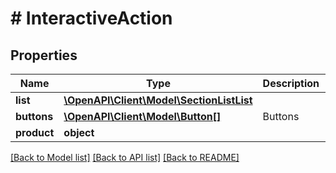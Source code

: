 # # InteractiveAction

## Properties

Name | Type | Description | Notes
------------ | ------------- | ------------- | -------------
**list** | [**\OpenAPI\Client\Model\SectionListList**](SectionListList.md) |  | [optional]
**buttons** | [**\OpenAPI\Client\Model\Button[]**](Button.md) | Buttons | [optional]
**product** | **object** |  | [optional]

[[Back to Model list]](../../README.md#models) [[Back to API list]](../../README.md#endpoints) [[Back to README]](../../README.md)
